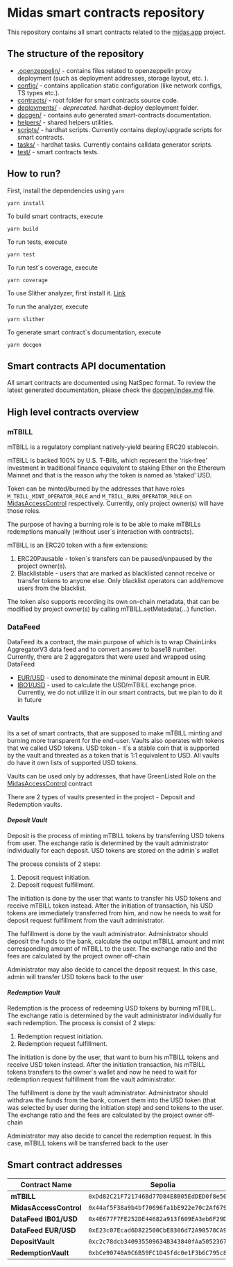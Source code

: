 # Midas smart contracts repository

This repository contains all smart contracts related to the [midas.app](https://midas.app) project.

## The structure of the repository

- [.openzeppelin/](./.openzeppelin/) - contains files related to openzeppelin proxy deployment (such as deployment addresses, storage layout, etc. ).
- [config/](./config/) - contains application static configuration (like network configs, TS types etc.).
- [contracts/](./contracts/) - root folder for smart contracts source code.
- [deployments/](./deployments/) - *deprecated*. hardhat-deploy deployment folder.
- [docgen/](./docgen/) - contains auto generated smart-contracts documentation.
- [helpers/](./helpers/) - shared helpers utilities.
- [scripts/](./scripts/) - hardhat scripts. Currently contains deploy/upgrade scripts for smart contracts.
- [tasks/](./tasks/) - hardhat tasks. Currently contains calldata generator scripts.
- [test/](./test/) - smart contracts tests.

## How to run?

First, install the dependencies using `yarn`

```
yarn install
```

To build smart contracts, execute

```
yarn build
```

To run tests, execute

```
yarn test
```

To run test`s coverage, execute

```
yarn coverage
```

To use Slither analyzer, first install it. [Link](https://github.com/crytic/slither)

To run the analyzer, execute

```
yarn slither
```


To generate smart contract`s documentation, execute

```
yarn docgen
```

## Smart contracts API documentation

All smart contracts are documented using NatSpec format. To review the latest generated documentation, please check the [docgen/index.md](./docgen/index.md) file.


## High level contracts overview

### **mTBILL**
mTBILL is a regulatory compliant natively-yield bearing ERC20 stablecoin.

mTBILL is backed 100% by U.S. T-Bills, which represent the 'risk-free' investment in traditional finance equivalent to staking Ether on the Ethereum Mainnet and that is the reason why the token is named as ‘staked’ USD.

Token can be minted/burned by the addresses that have roles `M_TBILL_MINT_OPERATOR_ROLE` and `M_TBILL_BURN_OPERATOR_ROLE` on [MidasAccessControl](./contracts/access/MidasAccessControl.sol) respectively. Currently, only project owner(s) will have those roles. 

The purpose of having a burning role is to be able to make mTBILLs redemptions manually (without user`s interaction with contracts).

mTBILL is an ERC20 token with a few extensions:
1. ERC20Pausable - token`s transfers can be paused/unpaused by the project owner(s).
2. Blacklistable - users that are marked as blacklisted cannot receive or transfer tokens to anyone else. Only blacklist operators can add/remove users from the blacklist.

The token also supports recording its own on-chain metadata, that can be modified by project owner(s) by calling mTBILL.setMetadata(...) function.


### **DataFeed**

DataFeed its a contract, the main purpose of which is to wrap ChainLinks AggregatorV3 data feed and to convert answer to base18 number. Currently, there are 2 aggregators that were used and wrapped using DataFeed
- [EUR/USD](https://data.chain.link/ethereum/mainnet/fiat/eur-usd) - used to denominate the minimal deposit amount in EUR. 
- [IBO1/USD](https://data.chain.link/ethereum/mainnet/indexes/ib01-usd) - used to calculate the USD/mTBILL exchange price. Currently, we do not utilize it in our smart contracts, but we plan to do it in future

### **Vaults**

Its a set of smart contracts, that are supposed to make mTBILL minting and burning more transparent for the end-user. Vaults also operates with tokens that we called USD tokens. USD token - it`s a stable coin that is supported by the vault and threated as a token that is 1:1 equivalent to USD. All vaults do have it own lists of supported USD tokens.

Vaults can be used only by addresses, that have GreenListed Role on the [MidasAccessControl](./contracts/access/MidasAccessControl.sol) contract

There are 2 types of vaults presented in the project - Deposit and Redemption vaults.

#### ***Deposit Vault***
Deposit is the process of minting mTBILL tokens by transferring USD tokens from user. The exchange ratio is determined by the vault administrator individually for each deposit. USD tokens are stored on the admin`s wallet

The process consists of 2 steps:
1. Deposit request initiation.
2. Deposit request fulfillment.

The initiation is done by the user that wants to transfer his USD tokens and receive mTBILL token instead. After the initiation of transaction, his USD tokens are immediately transferred from him, and now he needs to wait for deposit request fulfillment from the vault administrator.

The fulfillment is done by the vault administrator. Administrator should deposit the funds to the bank, calculate the output mTBILL amount and mint corresponding amount of mTBILL to the user. The exchange ratio and the fees are calculated by the project owner off-chain

Administrator may also decide to cancel the deposit request. In this case, admin will transfer USD tokens back to the user

#### ***Redemption Vault***

Redemption is the process of redeeming USD tokens by burning mTBILL. The exchange ratio is determined by the vault administrator individually for each redemption. The process is consist of 2 steps: 

1. Redemption request initiation.
2. Redemption request fulfillment.

The initiation is done by the user, that want to burn his mTBILL tokens and receive USD token instead. After the initiation transaction, his mTBILL tokens transfers to the owner`s wallet and now he need to wait for redemption request fulfillment from the vault administrator. 

The fulfillment is done by the vault administrator. Administrator should withdraw the funds from the bank, convert them into the USD token (that was selected by user during the initiation step) and send tokens to the user. The exchange ratio and the fees are calculated by the project owner off-chain

Administrator may also decide to cancel the redemption request. In this case, mTBILL tokens will be transferred back to the user

## Smart contract addresses

|Contract Name|Sepolia|Mainnet| 
|-|-|-|
|**mTBILL**|`0xDd82C21F721746Bd77D84E8B05EdDED0f8e50980`|`0xDD629E5241CbC5919847783e6C96B2De4754e438`|
|**MidasAccessControl**|`0x44af5F38a9b4bf70696fa1bE922e70c2Af679FD7`|`0x0312A9D1Ff2372DDEdCBB21e4B6389aFc919aC4B`|
|**DataFeed IB01/USD**|`0x4E677F7FE252DE44682a913f609EA3eb6F29DC3E`|`0xc747FdDFC46CDC915bEA866D519dFc5Eae5c947f`|
|**DataFeed EUR/USD**|`0xE23c07Ecad6D822500CbE8306d72A90578CA9F11`|`0x6022a020Ca5c611304B9E97F37AEE0C38455081A`|
|**DepositVault**|`0xc2c78dcb340935509634B343840fAa5052367f29`|`0xcbCf1e67F1988e2572a2A620321Aef2ff73369f0`|
|**RedemptionVault**|`0xbCe90740A9C6B59FC1D45fdc0e1F3b6C795c85dC`|`0x8978e327FE7C72Fa4eaF4649C23147E279ae1470`|